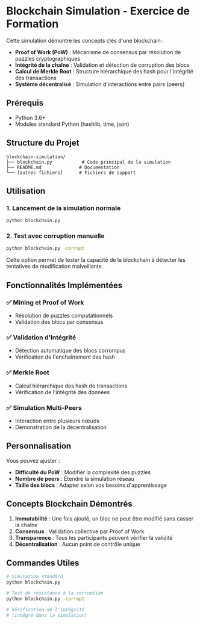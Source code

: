 # Blockchain Simulation - Exercice de Formation

Cette simulation démontre les concepts clés d'une blockchain :
- **Proof of Work (PoW)** : Mécanisme de consensus par résolution de puzzles cryptographiques
- **Intégrité de la chaîne** : Validation et détection de corruption des blocs
- **Calcul de Merkle Root** : Structure hiérarchique des hash pour l'intégrité des transactions
- **Système décentralisé** : Simulation d'interactions entre pairs (peers)

## Prérequis

- Python 3.6+
- Modules standard Python (hashlib, time, json)

## Structure du Projet

```
blockchain-simulation/
├── blockchain.py           # Code principal de la simulation
├── README.md              # Documentation
└── [autres fichiers]      # Fichiers de support
```

## Utilisation

### 1. Lancement de la simulation normale

```bash
python blockchain.py
```

### 2. Test avec corruption manuelle

```bash
python blockchain.py -corrupt
```

Cette option permet de tester la capacité de la blockchain à détecter les tentatives de modification malveillante.

## Fonctionnalités Implémentées

### ✅ Mining et Proof of Work
- Résolution de puzzles computationnels
- Validation des blocs par consensus

### ✅ Validation d'Intégrité
- Détection automatique des blocs corrompus
- Vérification de l'enchaînement des hash

### ✅ Merkle Root
- Calcul hiérarchique des hash de transactions
- Vérification de l'intégrité des données

### ✅ Simulation Multi-Peers
- Interaction entre plusieurs nœuds
- Démonstration de la décentralisation

## Personnalisation

Vous pouvez ajuster :
- **Difficulté du PoW** : Modifier la complexité des puzzles
- **Nombre de peers** : Étendre la simulation réseau
- **Taille des blocs** : Adapter selon vos besoins d'apprentissage

## Concepts Blockchain Démontrés

1. **Immutabilité** : Une fois ajouté, un bloc ne peut être modifié sans casser la chaîne
2. **Consensus** : Validation collective par Proof of Work
3. **Transparence** : Tous les participants peuvent vérifier la validité
4. **Décentralisation** : Aucun point de contrôle unique

## Commandes Utiles

```bash
# Simulation standard
python blockchain.py

# Test de résistance à la corruption
python blockchain.py -corrupt

# Vérification de l'intégrité
# (intégré dans la simulation)
```

